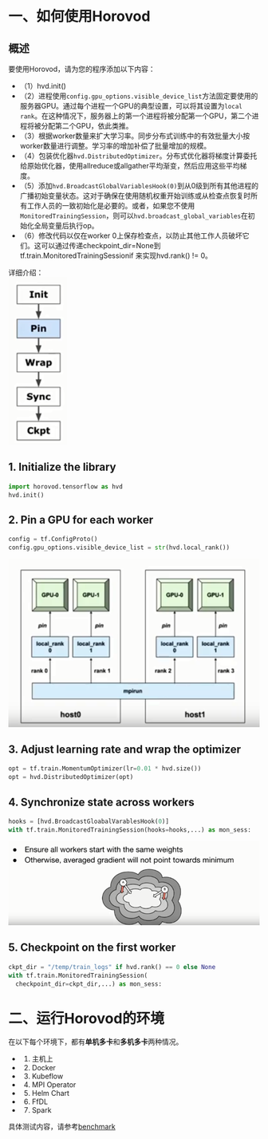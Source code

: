 # 一、如何使用Horovod  
## 概述
要使用Horovod，请为您的程序添加以下内容：
* （1）hvd.init()
* （2）进程使用`config.gpu_options.visible_device_list`方法固定要使用的服务器GPU。通过每个进程一个GPU的典型设置，可以将其设置为`local rank`。在这种情况下，服务器上的第一个进程将被分配第一个GPU，第二个进程将被分配第二个GPU，依此类推。
* （3）根据worker数量来扩大学习率。同步分布式训练中的有效批量大小按worker数量进行调整。学习率的增加补偿了批量增​​加的规模。
* （4）包装优化器`hvd.DistributedOptimizer`。分布式优化器将梯度计算委托给原始优化器，使用allreduce或allgather平均渐变，然后应用这些平均梯度。
* （5）添加`hvd.BroadcastGlobalVariablesHook(0)`到从0级到所有其他进程的广播初始变量状态。这对于确保在使用随机权重开始训练或从检查点恢复时所有工作人员的一致初始化是必要的。或者，如果您不使用`MonitoredTrainingSession`，则可以`hvd.broadcast_global_variables`在初始化全局变量后执行op。
* （6）修改代码以仅在worker 0上保存检查点，以防止其他工作人员破坏它们。这可以通过传递checkpoint_dir=None到tf.train.MonitoredTrainingSessionif 来实现hvd.rank() != 0。 
  
详细介绍：  
![](../imgs/06.png)  

## 1. Initialize  the library  
```python
import horovod.tensorflow as hvd
hvd.init()
```
## 2. Pin a GPU for each worker  
```python
config = tf.ConfigProto()
config.gpu_options.visible_device_list = str(hvd.local_rank())
```
![](../imgs/05.png)   
## 3. Adjust learning rate and wrap the optimizer  
```python
opt = tf.train.MomentumOptimizer(lr=0.01 * hvd.size()) 
opt = hvd.DistributedOptimizer(opt)
```
## 4. Synchronize state across workers  
```python
hooks = [hvd.BroadcastGloabalVarablesHook(0)]
with tf.train.MonitoredTrainingSession(hooks=hooks,...) as mon_sess:
```
![](../imgs/07.png)  
## 5. Checkpoint on the first worker  
```python
ckpt_dir = "/temp/train_logs" if hvd.rank() == 0 else None
with tf.train.MonitoredTrainingSession(
  checkpoint_dir=ckpt_dir,...) as mon_sess:
```   

# 二、运行Horovod的环境  
在以下每个环境下，都有**单机多卡**和**多机多卡**两种情况。   
  
* 1. 主机上
* 2. Docker  
* 3. Kubeflow  
* 4. MPI Operator
* 5. Helm Chart
* 6. FfDL
* 7. Spark   
  
具体测试内容，请参考[benchmark](https://github.com/fusimeng/framework_benchmark)
 
